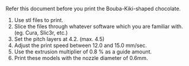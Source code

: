 Refer this document before you print the Bouba-Kiki-shaped chocolate.

1. Use stl files to print.
2. Slice the files through whatever software which you are familiar with. (eg. Cura, Slic3r, etc.)
3. Set the pitch layers at 4.2. (max. 4.5)
4. Adjust the print speed between 12.0 and 15.0 mm/sec.
5. Use the extrusion multiplier of 0.8 % as a guide amount.
6. Print these models with the nozzle diameter of 0.6mm.
